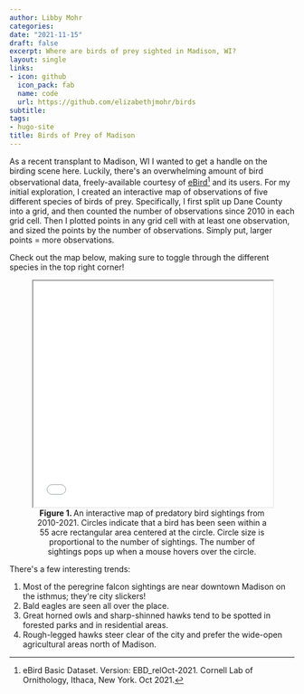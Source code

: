 ```yaml
---
author: Libby Mohr
categories:
date: "2021-11-15"
draft: false
excerpt: Where are birds of prey sighted in Madison, WI? 
layout: single
links:
- icon: github
  icon_pack: fab
  name: code
  url: https://github.com/elizabethjmohr/birds
subtitle: 
tags:
- hugo-site
title: Birds of Prey of Madison
---
```


As a recent transplant to Madison, WI I wanted to get a handle on the birding scene here. Luckily, there's an overwhelming amount of bird observational data, freely-available courtesy of [eBird](https://ebird.org/home)[^1] and its users. For my initial exploration, I created an interactive map of observations of five different species of birds of prey. Specifically, I first split up Dane County into a grid, and then counted the number of observations since 2010 in each grid cell. Then I plotted points in any grid cell with at least one observation, and sized the points by the number of observations. Simply put, larger points = more observations. 

Check out the map below, making sure to toggle through the different species in the top right corner!

<figure>
<iframe src="map.html" width = "100%" height = "400"> </iframe>
<figcaption align = "center"> <b> Figure 1. </b> An interactive map of predatory bird sightings from 2010-2021. Circles indicate that a bird has been seen within a 55 acre rectangular area centered at the circle. Circle size is proportional to the number of sightings. The number of sightings pops up when a mouse hovers over the circle. </figcaption>
</figure>

There's a few interesting trends: 
1. Most of the peregrine falcon sightings are near downtown Madison on the isthmus; they're city slickers!
2. Bald eagles are seen all over the place.
3. Great horned owls and sharp-shinned hawks tend to be spotted in forested parks and in residential areas.
4. Rough-legged hawks steer clear of the city and prefer the wide-open agricultural areas north of Madison.

[^1]: eBird Basic Dataset. Version: EBD_relOct-2021. Cornell Lab of Ornithology, Ithaca, New York. Oct 2021.